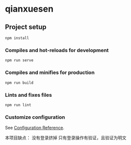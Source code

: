 # qianxuesen

## Project setup
```
npm install
```

### Compiles and hot-reloads for development
```
npm run serve
```

### Compiles and minifies for production
```
npm run build
```

### Lints and fixes files
```
npm run lint
```

### Customize configuration
See [Configuration Reference](https://cli.vuejs.org/config/).

本项目缺点：
没有登录挤掉
只有登录操作有验证，且验证为明文